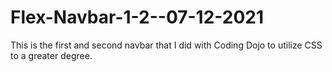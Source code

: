 # Flex-Navbar-1-2--07-12-2021
This is the first and second navbar that I did with Coding Dojo to utilize CSS to a greater degree. 

